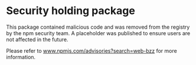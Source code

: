 # Security holding package

This package contained malicious code and was removed from the registry by the npm security team. A placeholder was published to ensure users are not affected in the future.

Please refer to www.npmjs.com/advisories?search=web-bzz for more information.
